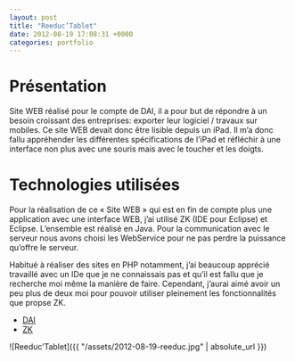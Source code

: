 ```yaml
---
layout: post
title: "Reeduc’Tablet"
date: 2012-08-19 17:08:31 +0000
categories: portfolio
---
```

# Présentation

Site WEB réalisé pour le compte de DAI, il a pour but de répondre à un besoin croissant des entreprises: exporter leur logiciel / travaux sur mobiles. Ce site WEB devait donc être lisible depuis un iPad. Il m’a donc fallu appréhender les différentes spécifications de l’iPad et réfléchir à une interface non plus avec une souris mais avec le toucher et les doigts.

# Technologies utilisées

Pour la réalisation de ce « Site WEB » qui est en fin de compte plus une application avec une interface WEB, j’ai utilisé ZK (IDE pour Eclipse) et Eclipse. L’ensemble est réalisé en Java. Pour la communication avec le serveur nous avons choisi les WebService pour ne pas perdre la puissance qu’offre le serveur.

Habitué à réaliser des sites en PHP notamment, j’ai beaucoup apprécié travaillé avec un IDe que je ne connaissais pas et qu’il est fallu que je recherche moi même la manière de faire. Cependant, j’aurai aimé avoir un peu plus de deux moi pour pouvoir utiliser pleinement les fonctionnalités que propse ZK.

* [DAI](http://www.dai-reeducation.com)
* [ZK](https://www.zkoss.org/)

![Reeduc’Tablet]({{ "/assets/2012-08-19-reeduc.jpg" | absolute_url }})